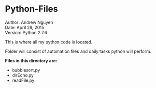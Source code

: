 Python-Files
============
Author: Andrew Nguyen   
Date: April 26, 2015   
Version: Python 2.7.6   

This is where all my python code is located.

Folder will consist of automation files and daily tasks python will perform.

**Files in this directory are:**
- bubblesort.py
- dirEcho.py
- readFile.py
